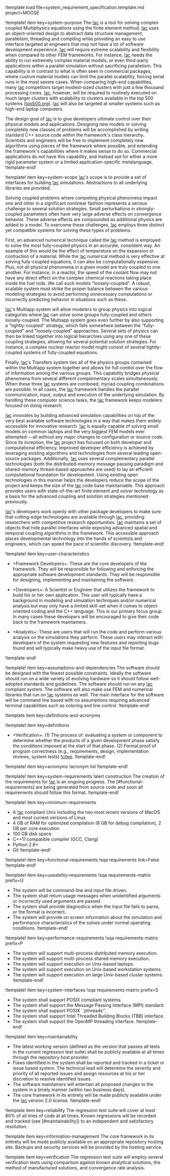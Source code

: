 !template load file=system_requirement_specification.template.md
               project=MOOSE

!template! item key=system-purpose
The [!ac](MOOSE) is a tool for solving complex coupled
Multiphysics equations using the finite element method. [!ac](MOOSE) uses an object-oriented design
to abstract data structure management, parallelism, threading and compiling while providing an easy
to use interface targeted at engineers that may not have a lot of software development
experience. [!ac](MOOSE)  will require extreme scalability and flexibility when compared to other
FEM frameworks. For instance, [!ac](MOOSE) needs the ability to run extremely complex material
models, or even third-party applications within a parallel simulation without sacrificing
parallelism. This capability is in contrast to what is often seen in commercial packages, where
custom material models can limit the parallel scalability, forcing serial runs in the most severe
cases. When comparing high-end capabilities, many [!ac](MOOSE) competitors target modest-sized
clusters with just a few thousand processing cores. [!ac](MOOSE), however, will be required to
routinely executed on much larger clusters with scalability to clusters available in the top 500
systems ([top500.org](http://www.top500.org)). [!ac](MOOSE) will also be targeted at smaller systems
such as high-end laptop computers.

The design goal of [!ac](MOOSE) is to give developers ultimate control over their physical models
and applications. Designing new models or solving completely new classes of problems will be
accomplished by writing standard C++ source code within the framework's class hierarchy. Scientists
and engineers will be free to implement completely new algorithms using pieces of the framework where
possible, and extending the framework's capabilities where it makes sense to do so. Commercial
applications do not have this capability, and instead opt for either a more rigid parameter system or
a limited application-specific metalanguage.
!template-end!

!template! item key=system-scope
[!ac](MOOSE)'s scope is to provide a set of interfaces for building [!ac](FEM)
simulations. Abstractions to all underlying libraries are provided.

Solving coupled problems where competing physical phenomena impact one and other in a significant
nonlinear fashion represents a serious challenge to several solution strategies. Small perturbations
in strongly-coupled parameters often have very large adverse effects on convergence behavior. These
adverse effects are compounded as additional physics are added to a model. To overcome these
challenges, [!ac](MOOSE) employs three distinct yet compatible systems for solving these types of
problems.

First, an advanced numerical technique called the [!ac](JFNK) method is
employed to solve the most fully-coupled physics in an accurate, consistent way. An example of this
would be the effect of temperature on the expansion or contraction of a material. While the
[!ac](JFNK) numerical method is very effective at solving fully-coupled equations, it can also be
computationally expensive. Plus, not all physical phenomena in a given model are truly coupled to one
another. For instance, in a reactor, the speed of the coolant flow may not have any direct effect on
the complex chemical reactions taking place inside the fuel rods.  We call such models
"loosely-coupled". A robust, scalable system must strike the proper balance between the various
modeling strategies to avoid performing unnecessary computations or incorrectly predicting behavior
in situations such as these.

[!ac](MOOSE)'s Multiapp system will allow modelers to group physics into logical categories where
[!ac](MOOSE) can solve some groups fully-coupled and others loosely-coupled. The Multiapp system
goes even further by also supporting a "tightly-coupled" strategy, which falls somewhere between the
"fully-coupled" and "loosely-coupled" approaches. Several sets of physics can then be linked together
into logical hierarchies using any one of these coupling strategies, allowing for several potential
solution strategies. For instance, a complex nuclear reactor model might consist of several
tightly-coupled systems of fully-coupled equations.

Finally, [!ac](MOOSE)'s Transfers system ties all of the physics groups contained within the
Multiapp system together and allows for full control over the flow of information among the various
groups. This capability bridges physical phenomena from several different complementary scales
simultaneously. When these three [!ac](MOOSE) systems are combined, myriad coupling combinations
are possible. In all cases, the [!ac](MOOSE) framework handles the parallel communication, input,
output and execution of the underlying simulation. By handling these computer science tasks, the
[!ac](MOOSE) framework keeps modelers focused on doing research.

[!ac](MOOSE) innovates by building advanced simulation capabilities on top of the very best
available software technologies in a way that makes them widely accessible for innovative
research. [!ac](MOOSE) is equally capable of solving small models on common laptops and the very
biggest FEM models ever attempted---all without any major changes to configuration or source
code. Since its inception, the [!ac](MOOSE) project has focused on both developer and computational
efficiency. Improved developer efficiency is achieved by leveraging existing algorithms and
technologies from several leading open-source packages. Additionally, [!ac](MOOSE) uses several
complementary parallel technologies (both the distributed-memory message passing paradigm and
shared-memory thread-based approaches are used) to lay an efficient computational foundation for
development. Using existing open technologies in this manner helps the developers reduce the scope of
the project and keeps the size of the [!ac](MOOSE) code base maintainable. This approach provides
users with state-of-the-art finite element and solver technology as a basis for the advanced coupling
and solution strategies mentioned previously.

[!ac](MOOSE)'s developers work openly with other package developers to make sure that cutting-edge
technologies are available through [!ac](MOOSE), providing researchers with competitive research
opportunities. [!ac](MOOSE) maintains a set of objects that hide parallel interfaces while exposing
advanced spatial and temporal coupling algorithms in the framework.  This accessible approach places
developmental technology into the hands of scientists and engineers, which can speed the pace of
scientific discovery.
!template-end!


!template! item key=user-characteristics

- +Framework Developers+: These are the core developers of the framework. They will be responsible
  for following and enforcing the appropriate software development standards. They will be
  responsible for designing, implementing and maintaining the software.

- +Developers+: A Scientist or Engineer that utilizes the framework to build his or her own
  application. This user will typically have a background in modeling and simulation techniques
  and/or numerical analysis but may only have a limited skill-set when it comes to object-oriented
  coding and the C++ language. This is our primary focus group.  In many cases these developers will
  be encouraged to give their code back to the framework maintainers.

- +Analysts+: These are users that will run the code and perform various analysis on the simulations
  they perform.  These users may interact with developers of the system requesting new features and
  reporting bugs found and will typically make heavy use of the input file format.

!template-end!


!template! item key=assumptions-and-dependencies
The software should be designed with the fewest possible constraints. Ideally the software should run
on a wide variety of evolving hardware so it should follow well-adopted standards and guidelines. The
software should run on any [!ac](POSIX) compliant system. The software will also make use FEM and
numerical libraries that run on [!ac](POSIX) systems as well. The main interface for the software
will be command line based with no assumptions requiring advanced terminal capabilities such as
coloring and line control.
!template-end!

!template item key=definitions-and-acronyms

!template! item key=definitions
- +Verification+: (1) The process of: evaluating a system or component to determine whether the
  products of a given development phase satisfy the conditions imposed at the start of that
  phase. (2) Formal proof of program correctness (e.g., requirements, design, implementation reviews,
  system tests) [!citep](ISO-systems-software).
!template-end!

!template! item key=acronyms
!acronym list
!template-end!


!template! item key=system-requirements
!alert construction
The creation of the requirements for [!ac](MOOSE) is an ongoing progress. The
[#functional-requirements] are being generated from source code and soon all requirements should
follow this format.
!template-end!

!template! item key=minimum-requirements
- A [!ac](POSIX) compliant Unix including the two most recent versions of MacOS and most current
  versions of Linux.
- 4 GB of RAM for optimized compilation (8 GB for debug compilation), 2 GB per core execution
- 100 GB disk space
- C++11 compatible compiler (GCC, Clang)
- Python 2.6+
- Git
!template-end!

!template! item key=functional-requirements
!sqa requirements link=False
!template-end!

!template! item key=useability-requirements
!sqa requirements-matrix prefix=U
- The system will be command-line and input file driven.
- The system shall return usage messages when unidentified arguments or incorrectly used arguments are passed.
- The system shall provide diagnostics when the input file fails to parse, or the format is incorrect.
- The system will provide on screen information about the simulation and performance characteristics of the solves under normal operating conditions.
!template-end!

!template! item key=performance-requirements
!sqa requirements-matrix prefix=P
- The system will support multi-process distributed memory execution.
- The system will support multi-process shared memory execution.
- The system will support execution on Unix-based laptops.
- The system will support execution on Unix-based workstation systems.
- The system will support execution on large Unix-based cluster systems.
!template-end!

!template! item key=system-interfaces
!sqa requirements-matrix prefix=S
- The system shall support POSIX compliant systems.
- The system shall support the Message Passing Interface (MPI) standard.
- The system shall support POSIX ``pthreads''.
- The system shall support Intel Threaded Building Blocks (TBB) interface.
- The system shall support the OpenMP threading interface.
!template-end!



!template! item key=maintainability
- The latest working version (defined as the version that passes all tests in the current regression
  test suite) shall be publicly available at all times through the repository host provider.
- Flaws identified in the system shall be reported and tracked in a ticket or issue based system. The
  technical lead will determine the severity and priority of all reported issues and assign resources
  at his or her discretion to resolve identified issues.
- The software maintainers will entertain all proposed changes to the system in a timely manner
  (within two business days).
- The core framework in its entirety will be made publicly available under the [!ac](LGPL)
  version 2.0 license.
!template-end!


!template item key=reliability
The regression test suite will cover at least 80% of all lines of code at all times. Known
regressions will be recorded and tracked (see [#maintainability]) to an independent and
satisfactory resolution.

!template item key=information-management
The core framework in its entirety will be made publicly available on an appropriate repository
hosting site. Backups and security services will be provided by the hosting service.

!template item key=verification
The regression test suite will employ several verification tests using comparison against known
analytical solutions, the method of manufactured solutions, and convergence rate analysis.
